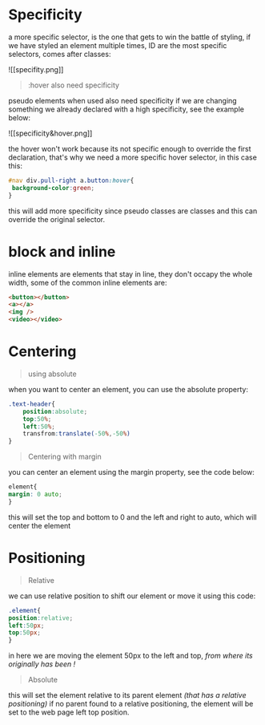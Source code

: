 # Specificity

a more specific selector, is the one that gets to win the battle of styling, if we have styled an element multiple times, ID are the most specific selectors, comes after classes:

![[specifity.png]]

> :hover also need specificity

pseudo elements when used also need specificity if we are changing something we already declared  with a high specificity, see the example below:

![[specificity&hover.png]]

the hover won't work because its not specific enough to override the first declaration, that's why we need a more specific hover selector, in this case this:

```CSS
#nav div.pull-right a.button:hover{
 background-color:green;
}
```

this will add more specificity since pseudo classes are classes and this can override the original selector. 

# block and inline

inline elements are elements that stay in line, they don't occapy the whole width, some of the common inline elements are: 

```html
<button></button>
<a></a>
<img />
<video></video>
```


# Centering

> using absolute

when you want to center an element, you can use the absolute property:

```css
.text-header{
	position:absolute;
	top:50%;
	left:50%;
	transfrom:translate(-50%,-50%)
}
```

> Centering with margin 

you can center an element using the margin property, see the code below:

```css
element{
margin: 0 auto;
}
```

this will set the top and bottom to 0 and the left and right to auto, which will center the element

# Positioning

> Relative

we can use relative position to shift our element or move it using this code:

```css
.element{
position:relative;
left:50px;
top:50px;
}
```

in here we are moving the element 50px to the left and top, *from where its originally has been !*  

> Absolute 

this will set the element relative to its parent element *(that has a relative positioning)* if no parent found to a relative positioning, the element will be set to the web page left top position.

